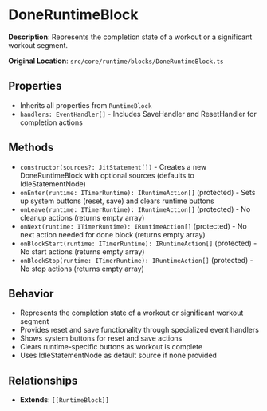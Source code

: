 # DoneRuntimeBlock

**Description**: Represents the completion state of a workout or a significant workout segment.

**Original Location**: `src/core/runtime/blocks/DoneRuntimeBlock.ts`

## Properties

*   Inherits all properties from `RuntimeBlock`
*   `handlers: EventHandler[]` - Includes SaveHandler and ResetHandler for completion actions

## Methods

*   `constructor(sources?: JitStatement[])` - Creates a new DoneRuntimeBlock with optional sources (defaults to IdleStatementNode)
*   `onEnter(runtime: ITimerRuntime): IRuntimeAction[]` (protected) - Sets up system buttons (reset, save) and clears runtime buttons
*   `onLeave(runtime: ITimerRuntime): IRuntimeAction[]` (protected) - No cleanup actions (returns empty array)
*   `onNext(runtime: ITimerRuntime): IRuntimeAction[]` (protected) - No next action needed for done block (returns empty array)
*   `onBlockStart(runtime: ITimerRuntime): IRuntimeAction[]` (protected) - No start actions (returns empty array)
*   `onBlockStop(runtime: ITimerRuntime): IRuntimeAction[]` (protected) - No stop actions (returns empty array)

## Behavior

*   Represents the completion state of a workout or significant workout segment
*   Provides reset and save functionality through specialized event handlers
*   Shows system buttons for reset and save actions
*   Clears runtime-specific buttons as workout is complete
*   Uses IdleStatementNode as default source if none provided

## Relationships
*   **Extends**: `[[RuntimeBlock]]`